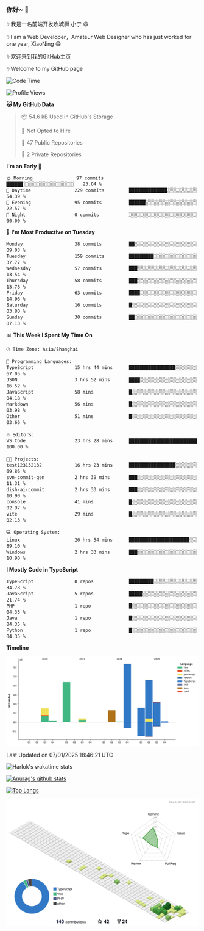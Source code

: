 ### 你好~  👋

✨我是一名前端开发攻城狮 小宁 😄

✨I am a Web Developer，Amateur Web Designer who has just worked for one year, XiaoNing 😄

✨欢迎来到我的GitHub主页

✨Welcome to my GitHub page
<!--
**7148505/7148505** is a ✨ _special_ ✨ repository because its `README.md` (this file) appears on your GitHub profile.

Here are some ideas to get you started:

- 🔭 I’m currently working on ...
- 🌱 I’m currently learning ...
- 👯 I’m looking to collaborate on ...
- 🤔 I’m looking for help with ...
- 💬 Ask me about ...
- 📫 How to reach me: ...
- 😄 Pronouns: ...
- ⚡ Fun fact: ...
-->

<!--START_SECTION:waka-->
![Code Time](http://img.shields.io/badge/Code%20Time-2%2C590%20hrs%201%20min-blue)

![Profile Views](http://img.shields.io/badge/Profile%20Views-0-blue)

**🐱 My GitHub Data** 

> 📦 54.6 kB Used in GitHub's Storage 
 > 
> 🚫 Not Opted to Hire
 > 
> 📜 47 Public Repositories 
 > 
> 🔑 2 Private Repositories 
 > 
**I'm an Early 🐤** 

```text
🌞 Morning                97 commits          ██████░░░░░░░░░░░░░░░░░░░   23.04 % 
🌆 Daytime                229 commits         ██████████████░░░░░░░░░░░   54.39 % 
🌃 Evening                95 commits          ██████░░░░░░░░░░░░░░░░░░░   22.57 % 
🌙 Night                  0 commits           ░░░░░░░░░░░░░░░░░░░░░░░░░   00.00 % 
```
📅 **I'm Most Productive on Tuesday** 

```text
Monday                   38 commits          ██░░░░░░░░░░░░░░░░░░░░░░░   09.03 % 
Tuesday                  159 commits         █████████░░░░░░░░░░░░░░░░   37.77 % 
Wednesday                57 commits          ███░░░░░░░░░░░░░░░░░░░░░░   13.54 % 
Thursday                 58 commits          ███░░░░░░░░░░░░░░░░░░░░░░   13.78 % 
Friday                   63 commits          ████░░░░░░░░░░░░░░░░░░░░░   14.96 % 
Saturday                 16 commits          █░░░░░░░░░░░░░░░░░░░░░░░░   03.80 % 
Sunday                   30 commits          ██░░░░░░░░░░░░░░░░░░░░░░░   07.13 % 
```


📊 **This Week I Spent My Time On** 

```text
🕑︎ Time Zone: Asia/Shanghai

💬 Programming Languages: 
TypeScript               15 hrs 44 mins      █████████████████░░░░░░░░   67.05 % 
JSON                     3 hrs 52 mins       ████░░░░░░░░░░░░░░░░░░░░░   16.52 % 
JavaScript               58 mins             █░░░░░░░░░░░░░░░░░░░░░░░░   04.18 % 
Markdown                 56 mins             █░░░░░░░░░░░░░░░░░░░░░░░░   03.98 % 
Other                    51 mins             █░░░░░░░░░░░░░░░░░░░░░░░░   03.66 % 

🔥 Editors: 
VS Code                  23 hrs 28 mins      █████████████████████████   100.00 % 

🐱‍💻 Projects: 
test123132132            16 hrs 23 mins      █████████████████░░░░░░░░   69.86 % 
svn-commit-gen           2 hrs 39 mins       ███░░░░░░░░░░░░░░░░░░░░░░   11.31 % 
dish-ai-commit           2 hrs 33 mins       ███░░░░░░░░░░░░░░░░░░░░░░   10.90 % 
console                  41 mins             █░░░░░░░░░░░░░░░░░░░░░░░░   02.97 % 
vite                     29 mins             █░░░░░░░░░░░░░░░░░░░░░░░░   02.13 % 

💻 Operating System: 
Linux                    20 hrs 54 mins      ██████████████████████░░░   89.10 % 
Windows                  2 hrs 33 mins       ███░░░░░░░░░░░░░░░░░░░░░░   10.90 % 
```

**I Mostly Code in TypeScript** 

```text
TypeScript               8 repos             █████████░░░░░░░░░░░░░░░░   34.78 % 
JavaScript               5 repos             █████░░░░░░░░░░░░░░░░░░░░   21.74 % 
PHP                      1 repo              █░░░░░░░░░░░░░░░░░░░░░░░░   04.35 % 
Java                     1 repo              █░░░░░░░░░░░░░░░░░░░░░░░░   04.35 % 
Python                   1 repo              █░░░░░░░░░░░░░░░░░░░░░░░░   04.35 % 
```



**Timeline**

![Lines of Code chart](https://raw.githubusercontent.com/littleCareless/littleCareless/master/assets/bar_graph.png)


 Last Updated on 07/01/2025 18:46:21 UTC
<!--END_SECTION:waka-->
![Harlok's wakatime stats](https://github-readme-stats.vercel.app/api/wakatime?username=littleCareless)

[![Anurag's github stats](https://github-readme-stats.vercel.app/api?username=littleCareless)](https://github.com/anuraghazra/github-readme-stats)

[![Top Langs](https://github-readme-stats.vercel.app/api/top-langs/?username=littleCareless&layout=compact)](https://github.com/anuraghazra/github-readme-stats)

![](./profile-3d-contrib/profile-green-animate.svg)